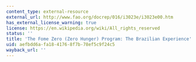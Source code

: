 ```yaml
---
content_type: external-resource
external_url: http://www.fao.org/docrep/016/i3023e/i3023e00.htm
has_external_license_warning: true
license: https://en.wikipedia.org/wiki/All_rights_reserved
status: ''
title: 'The Fome Zero (Zero Hunger) Program: The Brazilian Experience'
uid: aefbdd6a-fa18-4176-8f7b-78ef5c9f24c5
wayback_url: ''
---
```

